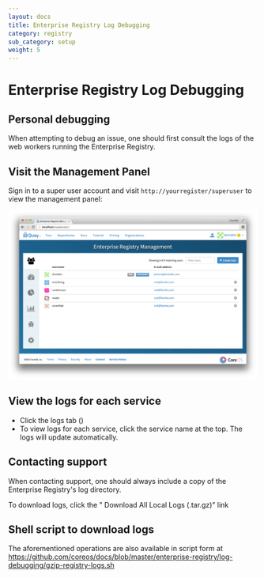 ```yaml
---
layout: docs
title: Enterprise Registry Log Debugging
category: registry
sub_category: setup
weight: 5
---
```


# Enterprise Registry Log Debugging

## Personal debugging

When attempting to debug an issue, one should first consult the logs of the web workers running the Enterprise Registry.

## Visit the Management Panel

Sign in to a super user account and visit `http://yourregister/superuser` to view the management panel:

<img src="../build-support/superuser.png" class="img-center" alt="Enterprise Registry Management Panel"/>

## View the logs for each service

- Click the logs tab (<span class="fa fa-bug"></span>)
- To view logs for each service, click the service name at the top. The logs will update automatically.

## Contacting support

When contacting support, one should always include a copy of the Enterprise Registry's log directory.

To download logs, click the "<i class="fa fa-download"></i> Download All Local Logs (.tar.gz)" link

## Shell script to download logs

The aforementioned operations are also available in script form at <a href="https://github.com/coreos/docs/blob/master/enterprise-registry/log-debugging/gzip-registry-logs.sh">https://github.com/coreos/docs/blob/master/enterprise-registry/log-debugging/gzip-registry-logs.sh</a>